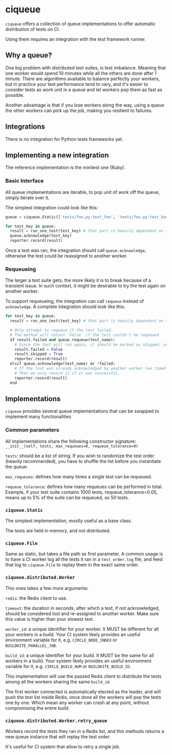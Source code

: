 # ciqueue

`ciqueue` offers a collection of queue implementations to offer automatic distribution of tests on CI.

Using them requires an integration with the test framework runner.

## Why a queue?

One big problem with distributed test suites, is test imbalance. Meaning that one worker would spend 10 minutes while all the others are done after 1 minute.
There are algorithms available to balance perfectly your workers, but in practice your test performance tend to vary, and it's easier to consider tests as work unit in a queue and let workers pop them as fast as possible.

Another advantage is that if you lose workers along the way, using a queue the other workers can pick up the job, making you resilient to failures.

## Integrations

There is no integration for Python tests frameworks yet.

## Implementing a new integration

The reference implementation is the minitest one (Ruby).

### Basic Interface

All queue implementations are iterable, to pop unit of work off the queue, simply iterate over it.

The simplest integration could look like this:

```python
queue = ciqueue.Static(['tests/foo.py:test_foo', 'tests/foo.py:test_bar'])

for test_key in queue:
  result = run_one_test(test_key) # that part is heavily dependant on the test framework
  queue.acknowledge(test_key)
  reporter.record(result)
```

Once a test was ran, the integration should call `queue.acknowledge`, otherwise the test could be reassigned to another worker.


### Requeueing

The larger a test suite gets, the more likely it is to break because of a transient issue.
In such context, it might be desirable to try the test again on another worker.

To support requeueing, the integration can call `requeue` instead of `acknowledge`.
A complete integration should look like this:

```python
for test_key in queue:
  result = run_one_test(test_key) # that part is heavily dependant on the test framework

  # Only attempt to requeue if the test failed.
  # The method will return `False` if the test couldn't be requeued
  if result.failed and queue.requeue(test_name):
    # Since the test will run again, it should be marked as skipped, or a similar status
    result.failed = False
    result.skipped = True
    reporter.record(result)
  elsif queue.acknowledge(test_name) or !failed:
    # If the test was already acknowledged by another worker (we timed out)
    # Then we only record it if it was successful.
    reporter.record(result)
  end
```

## Implementations

`ciqueue` provides several queue implementations that can be swapped to implement many functionalities

### Common parameters

All implementations share the following constructor signature: `__init__(self, tests, max_requeues=0, requeue_tolerance=0)`

`tests`: should be a list of string. If you wish to randomize the test order (heavily recommended), you have to shuffle the list before you instantiate the queue.

`max_requeues`: defines how many times a single test can be requeued.

`requeue_tolerance`: defines how many requeues can be performed in total. Example, if your test suite contains 1000 tests, requeue_tolerance=0.05, means up to 5% of the suite can be requeued, so 50 tests.

### `ciqueue.Static`

The simplest implementation, mostly useful as a base class.

The tests are held in memory, and not distributed.

### `ciqueue.File`

Same as static, but takes a file path as first parameter. A common usage is to have a CI worker log all the tests it ran in a `test_order.log` file,
and feed that log to `ciqueue.File` to replay them in the exact same order.

### `ciqueue.distributed.Worker`

This ones takes a few more arguments:

`redis`: the Redis client to use.

`timeout`: the duration in seconds, after which a test, if not acknowledged, should be considered lost and re-assigned to another worker. Make sure this value is higher than your slowest test.

`worker_id`: a unique identifier for your worker. It MUST be different for all your workers in a build. Your CI system likely provides an useful environment variable for it, e.g. `CIRCLE_NODE_INDEX` or `BUILDKITE_PARALLEL_JOB`.

`build_id`: a unique identifier for your build. It MUST be the same for all workers in a build. Your system likely provides an useful environment variable for it, e.g. `CIRCLE_BUILD_NUM` or `BUILDKITE_BUILD_ID`.

This implementation will use the passed Redis client to distribute the tests among all the workers sharing the same `build_id`.

The first worker connected is automatically elected as the leader, and will push the test list inside Redis, once done all the workers will pop the tests one by one.
Which mean any worker can crash at any point, without compromising the entire build.

### `ciqueue.distributed.Worker.retry_queue`

Workers record the tests they ran in a Redis list, and this methods returns a new queue instance that will replay the test order.

It's useful for CI system that allow to retry a single job.

